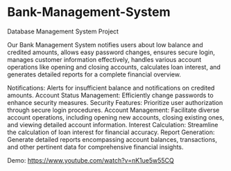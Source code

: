 # Bank-Management-System
Database Management System Project

Our Bank Management System notifies users about low balance and credited amounts, allows easy password changes, ensures secure login, manages customer information effectively, handles various account operations like opening and closing accounts, calculates loan interest, and generates detailed reports for a complete financial overview.

Notifications: Alerts for insufficient balance and notifications on credited amounts.
Account Status Management: Efficiently change passwords to enhance security measures.
Security Features: Prioritize user authorization through secure login procedures.
Account Management: Facilitate diverse account operations, including opening new accounts, closing existing ones, and viewing detailed account information.
Interest Calculation: Streamline the calculation of loan interest for financial accuracy.
Report Generation: Generate detailed reports encompassing account balances, transactions, and other pertinent data for comprehensive financial insights.

Demo: https://www.youtube.com/watch?v=nK1ue5w55CQ
